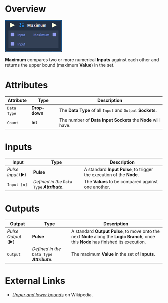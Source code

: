 # Overview

![](../../../.gitbook/assets/node-maximum.png)

**Maximum** compares two or more numerical **Inputs** against each other and returns the upper bound (maximum **Value**) in the set.

# Attributes

|Attribute|Type|Description|
|---|---|---|
|`Data Type`|**Drop-down**|The **Data Type** of all `Input` and `Output` **Sockets**.|
|`Count`|**Int**|The number of **Data Input Sockets** the **Node** will have.|

# Inputs

|Input|Type|Description|
|---|---|---|
|*Pulse Input* (►)|**Pulse**|A standard **Input Pulse**, to trigger the execution of the **Node**.|
|`Input [n]`|*Defined in the* `Data Type` ***Attribute***.|The **Values** to be compared against one another.|

# Outputs

|Output|Type|Description|
|---|---|---|
|*Pulse Output* (►)|**Pulse**|A standard **Output Pulse**, to move onto the next **Node** along the **Logic Branch**, once this **Node** has finished its execution.|
|`Output`|*Defined in the* `Data Type` ***Attribute***.|The maximum **Value** in the set of **Inputs**.|

# External Links

- [*Upper and lower bounds*](https://en.wikipedia.org/wiki/Upper_and_lower_bounds) on Wikipedia.